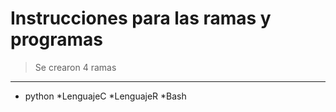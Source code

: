 # Instrucciones para las ramas y programas

> Se crearon 4 ramas 


___

* python
*LenguajeC
*LenguajeR
*Bash
